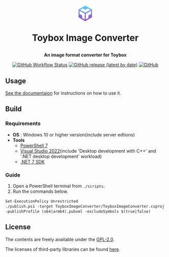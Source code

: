<p align="center">
    <h1 align="center">
        <img src="https://raw.githubusercontent.com/project-toybox/toybox-assets/main/images/toybox-icon.png" width="50" height="50">
        <p>Toybox Image Converter</p>
    </h1>
    <p align="center"><b>An image format converter for Toybox</b></p>
    <p align="center">
        <a target="_blank" href="https://github.com/project-toybox/toybox-image-converter/actions"><img alt="GitHub Workflow Status" src="https://img.shields.io/github/workflow/status/project-toybox/toybox-image-converter/Release"></a>
        <a target="_blank" href="https://github.com/project-toybox/toybox-image-converter/releases/latest"><img alt="GitHub release (latest by date)" src="https://img.shields.io/github/v/release/project-toybox/toybox-image-converter"></a>
        <a target="_blank" href="https://github.com/project-toybox/toybox-image-converter/blob/main/LICENSE"><img alt="GitHub" src="https://img.shields.io/github/license/project-toybox/toybox-image-converter"></a>
    </p>
</p>

## Usage
[See the documentaion](README.md) for instructions on how to use it.

## Build
### Requirements
 * __OS__ : Windows 10 or higher version(include server edtions)
 * __Tools__
   * [PowerShell 7](https://github.com/PowerShell/PowerShell)
   * [Visual Studio 2022](https://visualstudio.microsoft.com/)(include 'Desktop development with C++' and '.NET desktop development' workload)
   * [.NET 7 SDK](https://dotnet.microsoft.com/en-us/download)

### Guide
1. Open a PowerShell terminal from `./scripts`.
2. Run the commands below.
```pwsh
Set-ExecutionPolicy Unrestricted
./publish.ps1 -target ToyboxImageConverter/ToyboxImageConverter.csproj -publishProfile (x64|arm64).pubxml -excludeSymbols $(true|false)
```

## License
The contents are freely available under the [GPL-2.0](http://opensource.org/licenses/GPL-2.0).

The licenses of third-party libraries can be found [here](https://github.com/project-toybox/toybox-image-converter/blob/main/docs/THIRD_PARTY_NOTICES.md).
